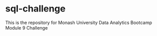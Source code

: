 # sql-challenge
This is the repository for Monash University Data Analytics Bootcamp Module 9 Challenge
